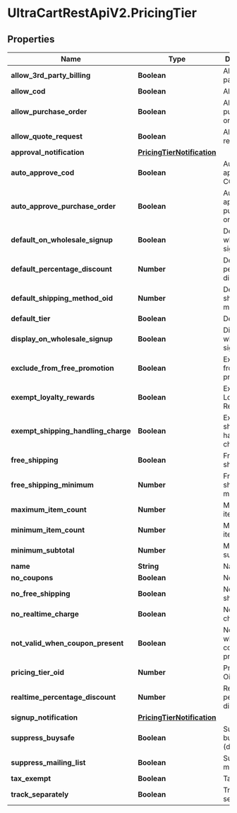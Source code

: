 # UltraCartRestApiV2.PricingTier

## Properties
Name | Type | Description | Notes
------------ | ------------- | ------------- | -------------
**allow_3rd_party_billing** | **Boolean** | Allow 3rd party billing | [optional] 
**allow_cod** | **Boolean** | Allow COD | [optional] 
**allow_purchase_order** | **Boolean** | Allow purchase order | [optional] 
**allow_quote_request** | **Boolean** | Allow quote request | [optional] 
**approval_notification** | [**PricingTierNotification**](PricingTierNotification.md) |  | [optional] 
**auto_approve_cod** | **Boolean** | Auto approve COD | [optional] 
**auto_approve_purchase_order** | **Boolean** | Auto approve purchase order | [optional] 
**default_on_wholesale_signup** | **Boolean** | Default on wholesale signup | [optional] 
**default_percentage_discount** | **Number** | Default percentage discount | [optional] 
**default_shipping_method_oid** | **Number** | Default shipping method oid | [optional] 
**default_tier** | **Boolean** | Default tier | [optional] 
**display_on_wholesale_signup** | **Boolean** | Display on wholesale signup | [optional] 
**exclude_from_free_promotion** | **Boolean** | Exclude from free promotion | [optional] 
**exempt_loyalty_rewards** | **Boolean** | Exempt from Loyalty Rewards | [optional] 
**exempt_shipping_handling_charge** | **Boolean** | Exempt shipping handling charge | [optional] 
**free_shipping** | **Boolean** | Free shipping | [optional] 
**free_shipping_minimum** | **Number** | Free shipping minimum | [optional] 
**maximum_item_count** | **Number** | Maximum item count | [optional] 
**minimum_item_count** | **Number** | Minimum item count | [optional] 
**minimum_subtotal** | **Number** | Minimum subtotal | [optional] 
**name** | **String** | Name | [optional] 
**no_coupons** | **Boolean** | No coupons | [optional] 
**no_free_shipping** | **Boolean** | No free shipping | [optional] 
**no_realtime_charge** | **Boolean** | No realtime charge | [optional] 
**not_valid_when_coupon_present** | **Boolean** | Not valid when coupon present | [optional] 
**pricing_tier_oid** | **Number** | Pricing Tier Oid | [optional] 
**realtime_percentage_discount** | **Number** | Realtime percentage discount | [optional] 
**signup_notification** | [**PricingTierNotification**](PricingTierNotification.md) |  | [optional] 
**suppress_buysafe** | **Boolean** | Suppress buySAFE (deprecated) | [optional] 
**suppress_mailing_list** | **Boolean** | Suppress mailing list | [optional] 
**tax_exempt** | **Boolean** | Tax Exempt | [optional] 
**track_separately** | **Boolean** | Track separately | [optional] 


